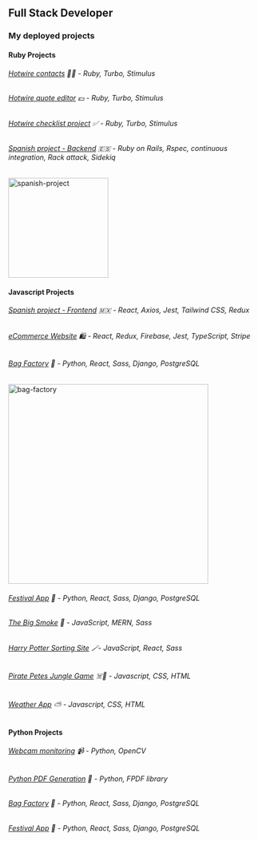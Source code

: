## Full Stack Developer 

### My deployed projects

#### Ruby Projects
###### [Hotwire contacts](https://github.com/Pea75x/hotwire-searchfilter) 🙋‍♀️ - Ruby, Turbo, Stimulus
###### [Hotwire quote editor](https://github.com/Pea75x/turbo-project) 💵 - Ruby, Turbo, Stimulus
###### [Hotwire checklist project](https://github.com/Pea75x/hotwire-checklist) ✅ - Ruby, Turbo, Stimulus
###### [Spanish project - Backend](https://github.com/Pea75x/spanish-project-ruby) 🇪🇸 - Ruby on Rails, Rspec, continuous integration, Rack attack, Sidekiq

<img src="https://github.com/user-attachments/assets/172a0c7a-2806-476e-b233-9b4636813718" alt='spanish-project' width="200" />

#### Javascript Projects
###### [Spanish project - Frontend](https://github.com/Pea75x/spanish-project-react) 🇲🇽 - React, Axios, Jest, Tailwind CSS, Redux
###### [eCommerce Website](https://github.com/Pea75x/E-commerce_website) 🛍️ - React, Redux, Firebase, Jest, TypeScript, Stripe
###### [Bag Factory](https://github.com/Pea75x/backpack-project) 🎒 - Python, React, Sass, Django, PostgreSQL

<img src="https://github.com/user-attachments/assets/8d500378-2a0c-4309-91b8-f08c26a78804" alt='bag-factory' width="400" />

###### [Festival App](https://github.com/Pea75x/project-4-frontend) 💃 - Python, React, Sass, Django, PostgreSQL
###### [The Big Smoke](https://github.com/Pea75x/GA-project-3-frontend) 🏢 - JavaScript, MERN, Sass
###### [Harry Potter Sorting Site](https://github.com/Pea75x/project2) 🪄- JavaScript, React, Sass
###### [Pirate Petes Jungle Game](https://github.com/Pea75x/GA-project-1/blob/master/README.md) ☠️🌴 - Javascript, CSS, HTML
###### [Weather App](https://github.com/Pea75x/Weather-App2) ⛅ - Javascript, CSS, HTML

#### Python Projects
###### [Webcam monitoring](https://github.com/Pea75x/webcam-monitoring-email-alert-app) 📹 - Python, OpenCV
###### [Python PDF Generation](https://github.com/Pea75x/python-pdf-generation) 🐍 - Python, FPDF library
###### [Bag Factory](https://github.com/Pea75x/backpack-backend) 🎒 - Python, React, Sass, Django, PostgreSQL
###### [Festival App](https://github.com/Pea75x/project-4-backend) 💃 - Python, React, Sass, Django, PostgreSQL





